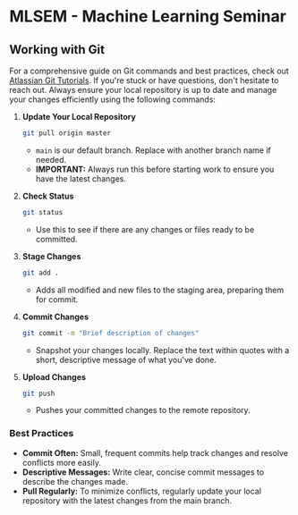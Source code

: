 # MLSEM - Machine Learning Seminar


## Working with Git
For a comprehensive guide on Git commands and best practices, check out [Atlassian Git Tutorials](https://www.atlassian.com/git/tutorials). If you're stuck or have questions, don't hesitate to reach out. Always ensure your local repository is up to date and manage your changes efficiently using the following commands:

1. **Update Your Local Repository**
    ```bash
    git pull origin master
    ```
    - `main` is our default branch. Replace with another branch name if needed.
    - **IMPORTANT:** Always run this before starting work to ensure you have the latest changes.

2. **Check Status**
    ```bash
    git status
    ```
    - Use this to see if there are any changes or files ready to be committed.

3. **Stage Changes**
    ```bash
    git add .
    ```
    - Adds all modified and new files to the staging area, preparing them for commit.

4. **Commit Changes**
    ```bash
    git commit -m "Brief description of changes"
    ```
    - Snapshot your changes locally. Replace the text within quotes with a short, descriptive message of what you've done.

5. **Upload Changes**
    ```bash
    git push
    ```
    - Pushes your committed changes to the remote repository.

### Best Practices
- **Commit Often:** Small, frequent commits help track changes and resolve conflicts more easily.
- **Descriptive Messages:** Write clear, concise commit messages to describe the changes made.
- **Pull Regularly:** To minimize conflicts, regularly update your local repository with the latest changes from the main branch.
